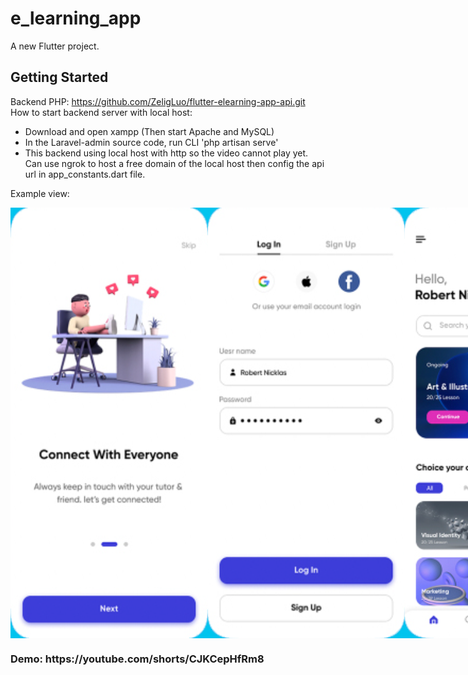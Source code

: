# e_learning_app

A new Flutter project.

## Getting Started

Backend PHP: https://github.com/ZeligLuo/flutter-elearning-app-api.git
<br>How to start backend server with local host:
- Download and open xampp (Then start Apache and MySQL)
- In the Laravel-admin source code, run CLI 'php artisan serve'
- This backend using local host with http so the video cannot play yet. Can use ngrok to host a free domain of the local host then config the api url in app_constants.dart file.

Example view:

<div style="display: flex; justify-content: space-evenly">
  <img title="view-1" alt="Welcome Screen" src="/assets/design/d1.png">
  <img title="view-2" alt="Login Screen" src="/assets/design/d2.png">
  <img title="view-3" alt="Home Screen" src="/assets/design/d3.png">
  <img title="view-3" alt="Course Detail Screen" src="/assets/design/d5.png">
</div>

<div style="margin: 0 auto; width: 100%;">
  <h3>Demo: https://youtube.com/shorts/CJKCepHfRm8</h3>
</div>
